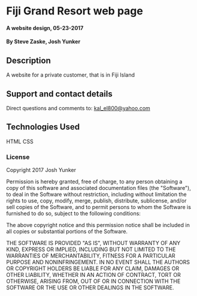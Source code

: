# Fiji Grand Resort web page

#### A website design, 05-23-2017

#### By Steve Zaske, Josh Yunker

## Description

A website for a private customer, that is in Fiji Island

## Support and contact details
Direct questions and comments to: kal_el800@yahoo.com

## Technologies Used
HTML CSS

### License
Copyright 2017 Josh Yunker

Permission is hereby granted, free of charge, to any person obtaining a copy of this software and associated documentation files (the "Software"), to deal in the Software without restriction, including without limitation the rights to use, copy, modify, merge, publish, distribute, sublicense, and/or sell copies of the Software, and to permit persons to whom the Software is furnished to do so, subject to the following conditions:

The above copyright notice and this permission notice shall be included in all copies or substantial portions of the Software.

THE SOFTWARE IS PROVIDED "AS IS", WITHOUT WARRANTY OF ANY KIND, EXPRESS OR IMPLIED, INCLUDING BUT NOT LIMITED TO THE WARRANTIES OF MERCHANTABILITY, FITNESS FOR A PARTICULAR PURPOSE AND NONINFRINGEMENT. IN NO EVENT SHALL THE AUTHORS OR COPYRIGHT HOLDERS BE LIABLE FOR ANY CLAIM, DAMAGES OR OTHER LIABILITY, WHETHER IN AN ACTION OF CONTRACT, TORT OR OTHERWISE, ARISING FROM, OUT OF OR IN CONNECTION WITH THE SOFTWARE OR THE USE OR OTHER DEALINGS IN THE SOFTWARE.
